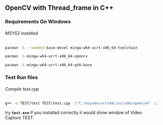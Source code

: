 ## OpenCV with Thread_frame in C++

### Requirements On Windows
###### MSYS2 installed
```bash
pacman -S --needed base-devel mingw-w64-ucrt-x86_64-toolchain
```
```bash
pacman -S mingw-w64-ucrt-x86_64-opencv
```
```bash
pacman -S mingw-w64-ucrt-x86_64-qt6-base
```

### Test Run files
###### Compile test.cpp
```bash
g++ -o TEST/test TEST/test.cpp -I"C:/msys64/ucrt64/include/opencv4" -L"C:/msys64/ucrt64/lib" -lopencv_core -lopencv_imgproc -lopencv_highgui -lopencv_videoio -lopencv_objdetect
```
try __```test.exe```__ if you installed correctly it would show window of Video Capture TEST.
